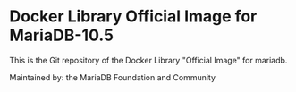 # Docker Library Official Image for MariaDB-10.5
This is the Git repository of the Docker Library "Official Image" for mariadb.

Maintained by: the MariaDB Foundation and Community